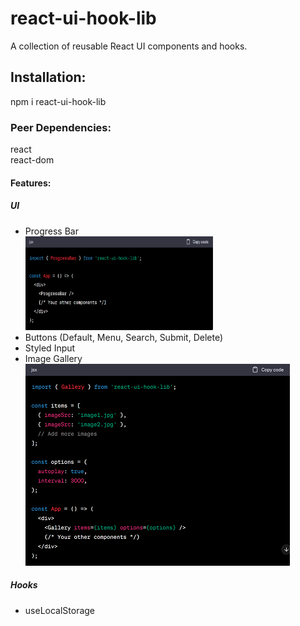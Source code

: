 <h1>react-ui-hook-lib</h1>
A collection of reusable React UI components and hooks.

<h2>Installation:</h2>
npm i react-ui-hook-lib

<h3>Peer Dependencies:</h3>
react<br/>
react-dom

<h4>Features:</h4>
<h5>UI</h5>
<ul>
<li>Progress Bar</li>
<img width="300px" height="150px" src="images/image.png">
<li>Buttons (Default, Menu, Search, Submit, Delete)</li>
<li>Styled Input</li>
<li>Image Gallery</li>
  <img src="images/image2.png">
</ul>

<h5>Hooks</h5>
<ul>
<li>
useLocalStorage
</li>
</ul>




